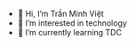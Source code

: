 - 👋 Hi, I’m Trần Minh Việt
- 👀 I’m interested in technology
- 🌱 I’m currently learning TDC

<!---
minhviet26/minhviet26 is a ✨ special ✨ repository because its `README.md` (this file) appears on your GitHub profile.
You can click the Preview link to take a look at your changes.
--->
